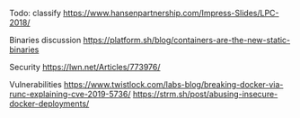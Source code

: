 Todo: classify
https://www.hansenpartnership.com/Impress-Slides/LPC-2018/

Binaries discussion
https://platform.sh/blog/containers-are-the-new-static-binaries

Security
https://lwn.net/Articles/773976/

Vulnerabilities
https://www.twistlock.com/labs-blog/breaking-docker-via-runc-explaining-cve-2019-5736/
https://strm.sh/post/abusing-insecure-docker-deployments/

